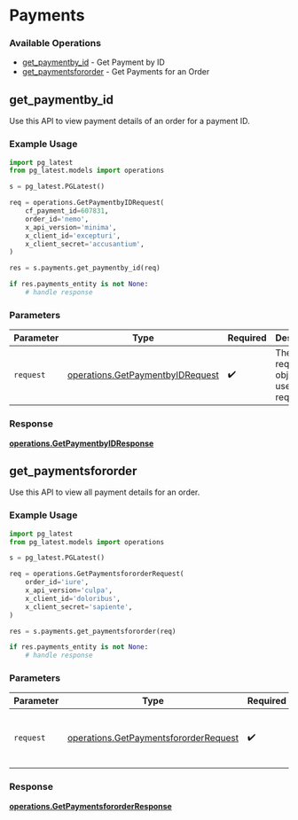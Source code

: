 # Payments

### Available Operations

* [get_paymentby_id](#get_paymentby_id) - Get Payment by ID
* [get_paymentsfororder](#get_paymentsfororder) - Get Payments for an Order

## get_paymentby_id

Use this API to view payment details of an order for a payment ID.

### Example Usage

```python
import pg_latest
from pg_latest.models import operations

s = pg_latest.PGLatest()

req = operations.GetPaymentbyIDRequest(
    cf_payment_id=607831,
    order_id='nemo',
    x_api_version='minima',
    x_client_id='excepturi',
    x_client_secret='accusantium',
)

res = s.payments.get_paymentby_id(req)

if res.payments_entity is not None:
    # handle response
```

### Parameters

| Parameter                                                                            | Type                                                                                 | Required                                                                             | Description                                                                          |
| ------------------------------------------------------------------------------------ | ------------------------------------------------------------------------------------ | ------------------------------------------------------------------------------------ | ------------------------------------------------------------------------------------ |
| `request`                                                                            | [operations.GetPaymentbyIDRequest](../../models/operations/getpaymentbyidrequest.md) | :heavy_check_mark:                                                                   | The request object to use for the request.                                           |


### Response

**[operations.GetPaymentbyIDResponse](../../models/operations/getpaymentbyidresponse.md)**


## get_paymentsfororder

Use this API to view all payment details for an order.

### Example Usage

```python
import pg_latest
from pg_latest.models import operations

s = pg_latest.PGLatest()

req = operations.GetPaymentsfororderRequest(
    order_id='iure',
    x_api_version='culpa',
    x_client_id='doloribus',
    x_client_secret='sapiente',
)

res = s.payments.get_paymentsfororder(req)

if res.payments_entity is not None:
    # handle response
```

### Parameters

| Parameter                                                                                      | Type                                                                                           | Required                                                                                       | Description                                                                                    |
| ---------------------------------------------------------------------------------------------- | ---------------------------------------------------------------------------------------------- | ---------------------------------------------------------------------------------------------- | ---------------------------------------------------------------------------------------------- |
| `request`                                                                                      | [operations.GetPaymentsfororderRequest](../../models/operations/getpaymentsfororderrequest.md) | :heavy_check_mark:                                                                             | The request object to use for the request.                                                     |


### Response

**[operations.GetPaymentsfororderResponse](../../models/operations/getpaymentsfororderresponse.md)**

